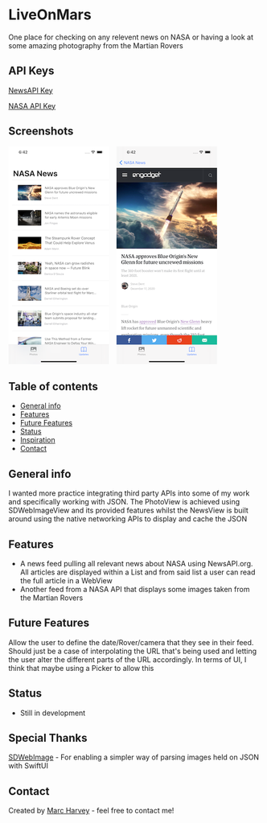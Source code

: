 # LiveOnMars
One place for checking on any relevent news on NASA or having a look at some amazing photography from the Martian Rovers

## API Keys
<a href="https://newsapi.org">NewsAPI Key</a> <p>
<a href="https://api.nasa.gov">NASA API Key</a>

## Screenshots
![Screenshots](NewsMain.png) &ensp;
![Screenshots](WebView.png) &ensp;

## Table of contents
* [General info](#general-info)
* [Features](#features)
* [Future Features](#FutureFeatures)
* [Status](#status)
* [Inspiration](#inspiration)
* [Contact](#contact)

## General info
I wanted more practice integrating third party APIs into some of my work and specifically working with JSON. The PhotoView is achieved using SDWebImageView and its provided features whilst the NewsView is built around using the native networking APIs to display and cache the JSON

## Features
* A news feed pulling all relevant news about NASA using NewsAPI.org. All articles are displayed within a List and from said list a user can read the full article in a WebView
* Another feed from a NASA API that displays some images taken from the Martian Rovers

## Future Features
Allow the user to define the date/Rover/camera that they see in their feed. Should just be a case of interpolating the URL that's being used and letting the user alter the different parts of the URL accordingly. In terms of UI, I think that maybe using a Picker to allow this

## Status
* Still in development

## Special Thanks
<a href="https://github.com/SDWebImage/SDWebImageSwiftUI">SDWebImage</a> - For enabling a simpler way of parsing images held on JSON with SwiftUI

## Contact
Created by [Marc Harvey](https://www.linkedin.com/in/marc-harvey-lru/) - feel free to contact me!
